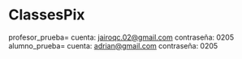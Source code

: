 # ClassesPix
profesor_prueba= 
cuenta: jairoqc.02@gmail.com
contraseña: 0205
alumno_prueba=
cuenta: adrian@gmail.com
contraseña: 0205
